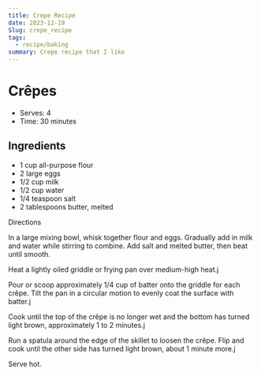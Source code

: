 ```yaml
---
title: Crepe Recipe
date: 2023-12-19
Slug: crepe_recipe
tags:
  - recipe/baking
summary: Crepe recipe that I like
---
```


# Crêpes

* Serves: 4
* Time: 30 minutes

## Ingredients

* 1 cup all-purpose flour
* 2 large eggs
* 1/2 cup milk
* 1/2 cup water
* 1/4 teaspoon salt
* 2 tablespoons butter, melted

Directions

In a large mixing bowl, whisk together flour and eggs. Gradually add in milk and water while stirring to combine. Add salt and melted butter, then beat until smooth.

Heat a lightly oiled griddle or frying pan over medium-high heat.j

Pour or scoop approximately 1/4 cup of batter onto the griddle for each crêpe. Tilt the pan in a circular motion to evenly coat the surface with batter.j

Cook until the top of the crêpe is no longer wet and the bottom has turned light brown, approximately 1 to 2 minutes.j

Run a spatula around the edge of the skillet to loosen the crêpe. Flip and cook until the other side has turned light brown, about 1 minute more.j

Serve hot.

